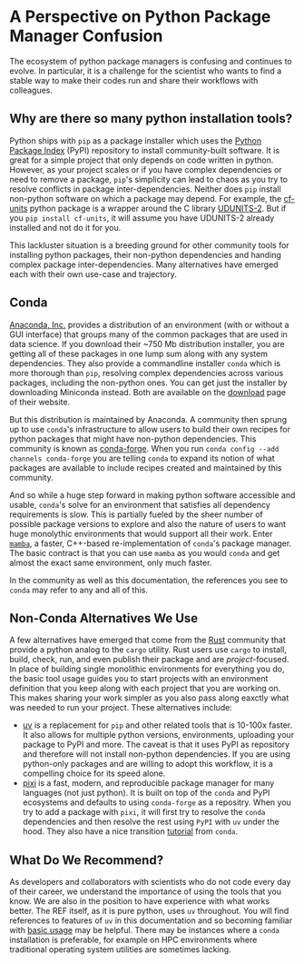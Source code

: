 # A Perspective on Python Package Manager Confusion

The ecosystem of python package managers is confusing and continues to evolve. In particular, it is a challenge for the scientist who wants to find a stable way to make their codes run and share their workflows with colleagues.

## Why are there so many python installation tools?

Python ships with `pip` as a package installer which uses the [Python Package Index](https://pypi.org/) (PyPI) repository to install community-built software. It is great for a simple project that only depends on code written in python. However, as your project scales or if you have complex dependencies or need to remove a package, `pip`'s simplicity can lead to chaos as you try to resolve conflicts in package inter-dependencies. Neither does `pip` install non-python software on which a package may depend. For example, the [cf-units](https://github.com/SciTools/cf-units) python package is a wrapper around the C library [UDUNITS-2](https://www.unidata.ucar.edu/software/udunits/). But if you `pip install cf-units`, it will assume you have UDUNITS-2 already installed and not do it for you.

This lackluster situation is a breeding ground for other community tools for installing python packages, their non-python dependencies and handing complex package inter-dependencies. Many alternatives have emerged each with their own use-case and trajectory.

## Conda

[Anaconda, Inc.](https://www.anaconda.com/) provides a distribution of an environment (with or without a GUI interface) that groups many of the common packages that are used in data science. If you download their ~750 Mb distribution installer, you are getting all of these packages in one lump sum along with any system dependencies. They also provide a commandline installer `conda` which is more thorough than `pip`, resolving complex dependencies across various packages, including the non-python ones. You can get just the installer by downloading Miniconda instead. Both are available on the [download](https://www.anaconda.com/download/success) page of their website.

But this distribution is maintained by Anaconda. A community then sprung up to use `conda`'s infrastructure to allow users to build their own recipes for python packages that might have non-python dependencies. This community is known as [conda-forge](https://conda-forge.org/). When you run `conda config --add channels conda-forge` you are telling `conda` to expand its notion of what packages are available to include recipes created and maintained by this community.

And so while a huge step forward in making python software accessible and usable, `conda`'s solve for an environment that satisfies all dependency requirements is slow. This is partially fueled by the sheer number of possible package versions to explore and also the nature of users to want huge monolythic environments that would support all their work. Enter [`mamba`](https://github.com/mamba-org/mamba), a faster, C++-based re-implementation of `conda`'s package manager. The basic contract is that you can use `mamba` as you would `conda` and get almost the exact same environment, only much faster.

In the community as well as this documentation, the references you see to `conda` may refer to any and all of this.

## Non-Conda Alternatives We Use

A few alternatives have emerged that come from the [Rust](https://www.rust-lang.org/) community that provide a python analog to the `cargo` utility. Rust users use `cargo` to install, build, check, run, and even publish their package and are *project*-focused. In place of building single monolithic environments for everything you do, the basic tool usage guides you to start projects with an environment definition that you keep along with each project that you are working on. This makes sharing your work simpler as you also pass along eaxctly what was needed to run your project. These alternatives include:

- [uv](https://docs.astral.sh/uv/) is a replacement for `pip` and other related tools that is 10-100x faster. It also allows for multiple python versions, environments, uploading your package to PyPI and more. The caveat is that it uses PyPI as repository and therefore will not install non-python dependencies. If you are using python-only packages and are willing to adopt this workflow, it is a compelling choice for its speed alone.
- [pixi](https://pixi.sh/latest/) is a fast, modern, and reproducible package manager for many languages (not just python). It is built on top of the `conda` and PyPI ecosystems and defaults to using `conda-forge` as a repositry. When you try to add a package with `pixi`, it will first try to resolve the `conda` dependencies and then resolve the rest using `PyPI` with `uv` under the hood. They also have a nice transition [tutorial](https://pixi.sh/latest/switching_from/conda/) from `conda`.

## What Do We Recommend?

As developers and collaborators with scientists who do not code every day of their career, we understand the importance of using the tools that you know. We are also in the position to have experience with what works better. The REF itself, as it is pure python, uses `uv` throughout. You will find references to features of `uv` in this documentation and so becoming familiar with [basic usage](https://docs.astral.sh/uv/getting-started/) may be helpful. There may be instances where a `conda` installation is preferable, for example on HPC environments where traditional operating system utilities are sometimes lacking.
